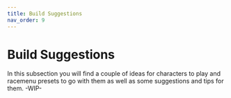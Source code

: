 ```yaml
---
title: Build Suggestions
nav_order: 9
---
```


# Build Suggestions

In this subsection you will find a couple of ideas for characters to play and racemenu presets to go with them as well as some suggestions and tips for them.
-WIP-
